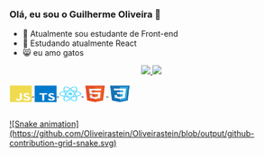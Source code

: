 ### Olá, eu sou o Guilherme Oliveira 👋

- 🔭 Atualmente sou estudante de Front-end
- 🌱 Estudando atualmente React
- 😸 eu amo gatos

<div align="center">
  <a href="https://github.com/Oliveirastein">
  <img height="180em" src="https://github-readme-stats.vercel.app/api?username=Oliveirastein&show_icons=true&theme=dark&include_all_commits=true&count_private=true"/>
  <img height="180em" src="https://github-readme-stats.vercel.app/api/top-langs/?username=Oliveirastein&layout=compact&langs_count=7&theme=dark"/>
</div>

<div style="display: inline_block"><br>
  <img align="center" alt="Rafa-Js" height="30" width="40" src="https://raw.githubusercontent.com/devicons/devicon/master/icons/javascript/javascript-plain.svg">
  <img align="center" alt="Rafa-Ts" height="30" width="40" src="https://raw.githubusercontent.com/devicons/devicon/master/icons/typescript/typescript-plain.svg">
  <img align="center" alt="Rafa-React" height="30" width="40" src="https://raw.githubusercontent.com/devicons/devicon/master/icons/react/react-original.svg">
  <img align="center" alt="Rafa-HTML" height="30" width="40" src="https://raw.githubusercontent.com/devicons/devicon/master/icons/html5/html5-original.svg">
  <img align="center" alt="Rafa-CSS" height="30" width="40" src="https://raw.githubusercontent.com/devicons/devicon/master/icons/css3/css3-original.svg">
</div>

##

<div>
 ![Snake animation](https://github.com/Oliveirastein/Oliveirastein/blob/output/github-contribution-grid-snake.svg)
</div>
